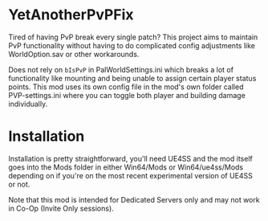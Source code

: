 # YetAnotherPvPFix

Tired of having PvP break every single patch? This project aims to maintain PvP functionality without having to do complicated config adjustments like WorldOption.sav or other workarounds.

Does not rely on `bIsPvP` in PalWorldSettings.ini which breaks a lot of functionality like mounting and being unable to assign certain player status points. This mod uses its own config file in the mod's own folder called PVP-settings.ini where you can toggle both player and building damage individually.

# Installation

Installation is pretty straightforward, you'll need UE4SS and the mod itself goes into the Mods folder in either Win64/Mods or Win64/ue4ss/Mods depending on if you're on the most recent experimental version of UE4SS or not.

Note that this mod is intended for Dedicated Servers only and may not work in Co-Op (Invite Only sessions).
